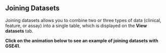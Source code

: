 ## Joining Datasets

Joining datasets allows you to combine two or three types of data (clinical, feature, or assay) into a single table, which is displayed on the **View datasets** tab. 

**Click on the animation below to see an example of joining datasets with GSE41.**
<!--stackedit_data:
eyJoaXN0b3J5IjpbLTc4MTAxNTkzMF19
-->